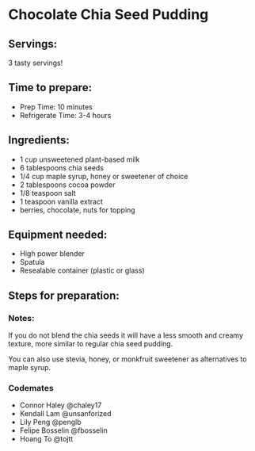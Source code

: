 
# Chocolate Chia Seed Pudding


## Servings: 

  3 tasty servings!

## Time to prepare: 
- Prep Time: 10 minutes
- Refrigerate Time: 3-4 hours

## Ingredients:
-   1 cup unsweetened plant-based milk
-   6 tablespoons chia seeds
-   1/4 cup maple syrup, honey or sweetener of choice
-   2 tablespoons cocoa powder
-   1/8 teaspoon salt
-   1 teaspoon vanilla extract
-   berries, chocolate, nuts for topping

## Equipment needed: 
-   High power blender
-   Spatula
-   Resealable container (plastic or glass)

## Steps for preparation:



### Notes:
If you do not blend the chia seeds it will have a less smooth and creamy texture, more similar to regular chia seed pudding.

You can also use stevia, honey, or monkfruit sweetener as alternatives to maple syrup.


### Codemates #
- Connor Haley @chaley17
- Kendall Lam @unsanforized
- Lily Peng @penglb
- Felipe Bosselin @fbosselin
- Hoang To @tojtt
